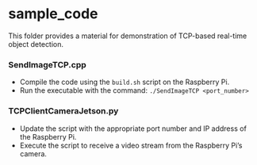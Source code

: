 # sample_code
This folder provides a material for demonstration of TCP-based real-time object detection.

### SendImageTCP.cpp
- Compile the code using the `build.sh` script on the Raspberry Pi.
- Run the executable with the command: `./SendImageTCP <port_number>`

### TCPClientCameraJetson.py
- Update the script with the appropriate port number and IP address of the Raspberry Pi.
- Execute the script to receive a video stream from the Raspberry Pi’s camera.